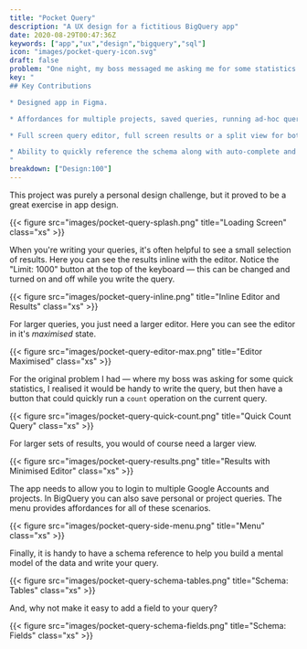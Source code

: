 ```yaml
---
title: "Pocket Query"
description: "A UX design for a fictitious BigQuery app"
date: 2020-08-29T00:47:36Z
keywords: ["app","ux","design","bigquery","sql"]
icon: "images/pocket-query-icon.svg"
draft: false
problem: "One night, my boss messaged me asking me for some statistics and I wished there was a way I could quickly query the results from my smartphone."
key: "
## Key Contributions

* Designed app in Figma.

* Affordances for multiple projects, saved queries, running ad-hoc queries.

* Full screen query editor, full screen results or a split view for both.

* Ability to quickly reference the schema along with auto-complete and intellisense.
"
breakdown: ["Design:100"]
---
```


This project was purely a personal design challenge, but it proved to be a great exercise in app design.

{{< figure src="images/pocket-query-splash.png" title="Loading Screen" class="xs" >}}

When you're writing your queries, it's often helpful to see a small selection of results. Here you can see the results inline with the editor. Notice the "Limit: 1000" button at the top of the keyboard — this can be changed and turned on and off while you write the query.

{{< figure src="images/pocket-query-inline.png" title="Inline Editor and Results" class="xs" >}}

For larger queries, you just need a larger editor. Here you can see the editor in it's *maximised* state.

{{< figure src="images/pocket-query-editor-max.png" title="Editor Maximised" class="xs" >}}

For the original problem I had — where my boss was asking for some quick statistics, I realised it would be handy to write the query, but then have a button that could quickly run a `count` operation on the current query.

{{< figure src="images/pocket-query-quick-count.png" title="Quick Count Query" class="xs" >}}

For larger sets of results, you would of course need a larger view.

{{< figure src="images/pocket-query-results.png" title="Results with Minimised Editor" class="xs" >}}

The app needs to allow you to login to multiple Google Accounts and projects. In BigQuery you can also save personal or project queries. The menu provides affordances for all of these scenarios.

{{< figure src="images/pocket-query-side-menu.png" title="Menu" class="xs" >}}

Finally, it is handy to have a schema reference to help you build a mental model of the data and write your query.

{{< figure src="images/pocket-query-schema-tables.png" title="Schema: Tables" class="xs" >}}

And, why not make it easy to add a field to your query?

{{< figure src="images/pocket-query-schema-fields.png" title="Schema: Fields" class="xs" >}}